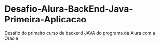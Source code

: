 # Desafio-Alura-BackEnd-Java-Primeira-Aplicacao
Desafio do primeiro curso de backend JAVA do programa da Alura com a Oracle
